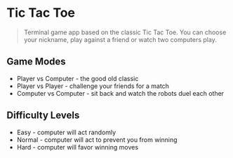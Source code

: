 # Tic Tac Toe
> Terminal game app based on the classic Tic Tac Toe. You can choose your nickname, play against a friend or watch two computers play.

## Game Modes

- Player vs Computer - the good old classic
- Player vs Player - challenge your friends for a match
- Computer vs Computer - sit back and watch the robots duel each other

## Difficulty Levels

- Easy - computer will act randomly
- Normal - computer will act to prevent you from winning
- Hard - computer will favor winning moves
